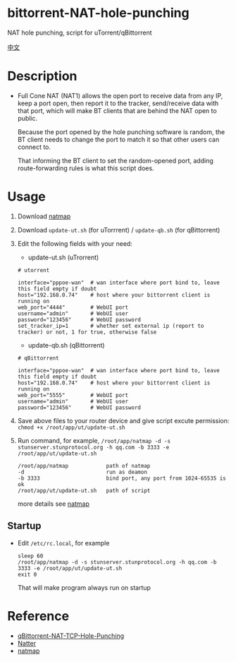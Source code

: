 # bittorrent-NAT-hole-punching
 NAT hole punching, script for uTorrent/qBittorrent
 
 [中文](/README.zh.md)
 
# Description
 - Full Cone NAT (NAT1) allows the open port to receive data from any IP, keep a port open, then report it to the tracker, send/receive data with that port,
   which will make BT clients that are behind the NAT open to public.

   Because the port opened by the hole punching software is random, 
   the BT client needs to change the port to match it so that other users can connect to.

   That informing the BT client to set the random-opened port, adding route-forwarding rules is what this script does.

# Usage
1. Download [natmap](https://github.com/heiher/natmap)

2. Download `update-ut.sh` (for uTorrrent) / `update-qb.sh` (for qBittorrent)

3. Edit the following fields with your need:
   - update-ut.sh (uTrorrent)
   ```
   # utorrent

   interface="pppoe-wan"  # wan interface where port bind to, leave this field empty if doubt
   host="192.168.0.74"    # host where your bittorrent client is running on
   web_port="4444"        # WebUI port
   username="admin"       # WebUI user
   password="123456"      # WebUI password
   set_tracker_ip=1       # whether set external ip (report to tracker) or not, 1 for true, otherwise false
   ```
   
   - update-qb.sh (qBittorrent)
   ```
   # qBittorrent

   interface="pppoe-wan"  # wan interface where port bind to, leave this field empty if doubt
   host="192.168.0.74"    # host where your bittorrent client is running on
   web_port="5555"        # WebUI port
   username="admin"       # WebUI user
   password="123456"      # WebUI password
   ```
4. Save above files to your router device and give script excute permission: `chmod +x /root/app/ut/update-ut.sh`
5. Run command, for example, `/root/app/natmap -d -s stunserver.stunprotocol.org -h qq.com -b 3333 -e /root/app/ut/update-ut.sh`
   ```
   /root/app/natmap            path of natmap
   -d                          run as deamon
   -b 3333                     bind port, any port from 1024-65535 is ok
   /root/app/ut/update-ut.sh   path of script
   ```
   more details see [natmap](https://github.com/heiher/natmap)
## Startup 
- Edit `/etc/rc.local`, for example
  ```
  sleep 60
  /root/app/natmap -d -s stunserver.stunprotocol.org -h qq.com -b 3333 -e /root/app/ut/update-ut.sh
  exit 0
  ```
  That will make program always run on startup
# Reference
  - [qBittorrent-NAT-TCP-Hole-Punching](https://github.com/Mythologyli/qBittorrent-NAT-TCP-Hole-Punching)
  - [Natter](https://github.com/MikeWang000000/Natter)
  - [natmap](https://github.com/heiher/natmap)
